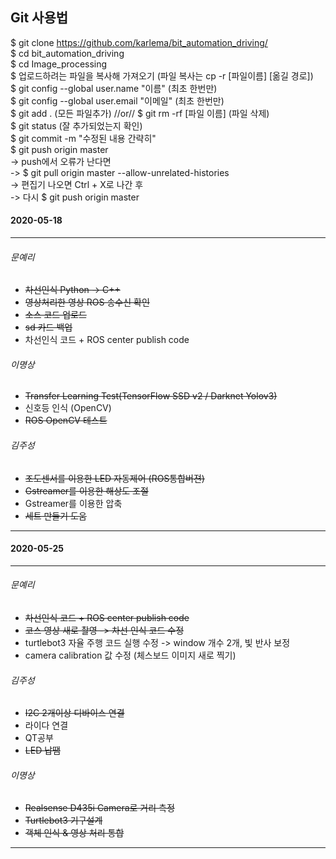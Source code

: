 ## Git 사용법   
$ git clone https://github.com/karlema/bit_automation_driving/   
$ cd bit_automation_driving   
$ cd Image_processing   
$ 업로드하려는 파일을 복사해 가져오기   (파일 복사는 cp -r [파일이름] [옮길 경로])   
$ git config --global user.name "이름" (최초 한번만)   
$ git config --global user.email "이메일" (최초 한번만)     
$ git add . (모든 파일추가)  //or//  $ git rm -rf [파일 이름]  (파일 삭제)   
$ git status (잘 추가되었는지 확인)   
$ git commit -m "수정된 내용 간략히"   
$ git push origin master   
  -> push에서 오류가 난다면   
  -> $ git pull origin master --allow-unrelated-histories   
  -> 편집기 나오면 Ctrl + X로 나간 후   
  -> 다시 $ git push origin master   

#### 2020-05-18
***
###### 문예리
* ~~차선인식 Python -> C++~~
* ~~영상처리한 영상 ROS 송수신 확인~~
* ~~소스 코드 업로드~~
* ~~sd 카드 백업~~
* 차선인식 코드 + ROS center publish code
###### 이명상
* ~~Transfer Learning Test(TensorFlow SSD v2 / Darknet Yolov3)~~
* 신호등 인식 (OpenCV)
* ~~ROS OpenCV 테스트~~
###### 김주성
* ~~조도센서를 이용한 LED 자동제어 (ROS통합버젼)~~
* ~~Gstreamer를 이용한 해상도 조절~~
* Gstreamer를 이용한 압축
* ~~세트 만들기 도움~~
***
#### 2020-05-25
***
###### 문예리
* ~~차선인식 코드 + ROS center publish code~~
* ~~코스 영상 새로 촬영 -> 차선 인식 코드 수정~~
* turtlebot3 자율 주행 코드 실행 수정 -> window 개수 2개, 빛 반사 보정
* camera calibration 값 수정 (체스보드 이미지 새로 찍기)
###### 김주성
* ~~I2C 2개이상 디바이스 연결~~
* 라이다 연결
* QT공부
* ~~LED 납땜~~
###### 이명상
* ~~Realsense D435i Camera로 거리 측정~~
* ~~Turtlebot3 기구설계~~
* ~~객체 인식 & 영상 처리 통합~~
***
